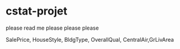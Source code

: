 # cstat-projet

please read me please please please 

SalePrice, HouseStyle, BldgType, OverallQual, CentralAir,GrLivArea
